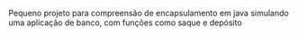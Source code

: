 Pequeno projeto para compreensão de encapsulamento em java simulando uma aplicação de banco, com funções como saque e depósito
